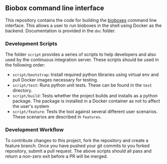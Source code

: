 ## Biobox command line interface

This repository contains the code for building the [bioboxes][] command line
interface. This allows a user to run bioboxes in the shell using Docker as the
backend. Documentation is provided in the `doc` folder.

### Development Scripts

The folder `script` provides a series of scripts to help developers and also
used by the continuous integration server. These scripts should be used in the
following order:

  * `script/bootstrap`: Install required python libraries using virtual env and
    pull Docker images necessary for testing.
  * `script/test`: Runs python unit tests. These can be found in the `test`
    directory.
  * `script/build`: Tests whether the project builds and installs as a python
    package. The package is installed in a Docker container as not to affect
    the user's system
  * `script/feature`: Tests the tool against several different user scenarios.
    These scenarios are described in `features`.

### Development Workflow

To contribute changes to this project, fork the repository and create a feature
branch. Once you have pushed your git commits to you forked repository, submit
a pull request. The above scripts should all pass and return a non-zero exit
before a PR will be merged.

[bioboxes]: http://bioboxes.org
